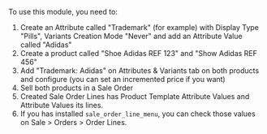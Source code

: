 To use this module, you need to:

1. Create an Attribute called "Trademark" (for example) with Display Type "Pills", Variants Creation Mode "Never" and add an Attribute Value called "Adidas"
2. Create a product called "Shoe Adidas REF 123" and "Show Adidas REF 456"
3. Add "Trademark: Adidas" on Attributes & Variants tab on both products and configure (you can set an incremented price if you want)
4. Sell both products in a Sale Order
5. Created Sale Order Lines has Product Template Attribute Values and Attribute Values its lines.
6. If you has installed `sale_order_line_menu`, you can check those values on Sale > Orders > Order Lines.
